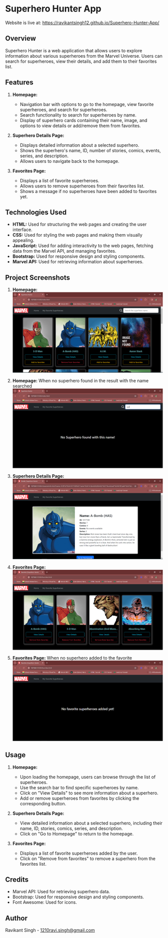 # Superhero Hunter App

Website is live at: https://ravikantsingh12.github.io/Superhero-Hunter-App/

## Overview

Superhero Hunter is a web application that allows users to explore information about various superheroes from the Marvel Universe. Users can search for superheroes, view their details, and add them to their favorites list.

## Features

1. **Homepage:**
   - Navigation bar with options to go to the homepage, view favorite superheroes, and search for superheroes.
   - Search functionality to search for superheroes by name.
   - Display of superhero cards containing their name, image, and options to view details or add/remove them from favorites.

2. **Superhero Details Page:**
   - Displays detailed information about a selected superhero.
   - Shows the superhero's name, ID, number of stories, comics, events, series, and description.
   - Allows users to navigate back to the homepage.

3. **Favorites Page:**
   - Displays a list of favorite superheroes.
   - Allows users to remove superheroes from their favorites list.
   - Shows a message if no superheroes have been added to favorites yet.

## Technologies Used

- **HTML:** Used for structuring the web pages and creating the user interface.
- **CSS:** Used for styling the web pages and making them visually appealing.
- **JavaScript:** Used for adding interactivity to the web pages, fetching data from the Marvel API, and managing favorites.
- **Bootstrap:** Used for responsive design and styling components.
- **Marvel API:** Used for retrieving information about superheroes.

## Project Screenshots

1. **Homepage:**
   ![Homepage](screenshots/homePage.PNG)

2. **Homepage:** When no superhero found in the result with the name searched
   ![Homepage](screenshots/notFound.PNG)
   
3. **Superhero Details Page:**
   ![Superhero Details](screenshots/superheroDetails.PNG)
   
4. **Favorites Page:**
   ![Favorites](screenshots/favSuperheroes.PNG)

5.  **Favorites Page:** When no superhero added to the favorite
   ![Favorites](screenshots/emptyFavList.PNG)

## Usage

1. **Homepage:**
   - Upon loading the homepage, users can browse through the list of superheroes.
   - Use the search bar to find specific superheroes by name.
   - Click on "View Details" to see more information about a superhero.
   - Add or remove superheroes from favorites by clicking the corresponding button.

2. **Superhero Details Page:**
   - View detailed information about a selected superhero, including their name, ID, stories, comics, series, and description.
   - Click on "Go to Homepage" to return to the homepage.

3. **Favorites Page:**
   - Displays a list of favorite superheroes added by the user.
   - Click on "Remove from favorites" to remove a superhero from the favorites list.


## Credits

- Marvel API: Used for retrieving superhero data.
- Bootstrap: Used for responsive design and styling components.
- Font Awesome: Used for icons.

## Author

Ravikant Singh - 1210ravi.singh@gmail.com
